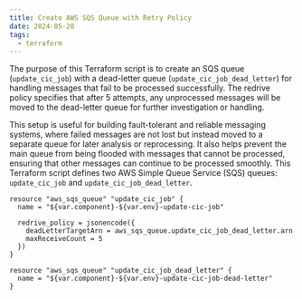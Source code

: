 ```yaml
---
title: Create AWS SQS Queue with Retry Policy
date: 2024-05-20
tags:
  - terraform
---
```

The purpose of this Terraform script is to create an SQS queue (`update_cic_job`) with a dead-letter queue (`update_cic_job_dead_letter`) for handling messages that fail to be processed successfully. The redrive policy specifies that after 5 attempts, any unprocessed messages will be moved to the dead-letter queue for further investigation or handling.

This setup is useful for building fault-tolerant and reliable messaging systems, where failed messages are not lost but instead moved to a separate queue for later analysis or reprocessing. It also helps prevent the main queue from being flooded with messages that cannot be processed, ensuring that other messages can continue to be processed smoothly.
This Terraform script defines two AWS Simple Queue Service (SQS) queues: `update_cic_job` and `update_cic_job_dead_letter`.

```
resource "aws_sqs_queue" "update_cic_job" {
  name = "${var.component}-${var.env}-update-cic-job"

  redrive_policy = jsonencode({
    deadLetterTargetArn = aws_sqs_queue.update_cic_job_dead_letter.arn
    maxReceiveCount = 5
  })
}

resource "aws_sqs_queue" "update_cic_job_dead_letter" {
  name = "${var.component}-${var.env}-update-cic-job-dead-letter"
}
```
